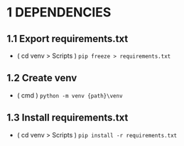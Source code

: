 # 1 DEPENDENCIES 

## 1.1 Export requirements.txt
- ( cd venv > Scripts ) `pip freeze > requirements.txt`

## 1.2 Create venv
- ( cmd ) `python -m venv {path}\venv`

## 1.3 Install requirements.txt
- ( cd venv > Scripts ) `pip install -r requirements.txt`